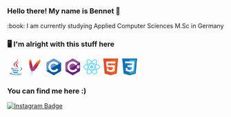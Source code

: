 ### Hello there! My name is Bennet :wave:

  <div>
    <p> :book: I am currently studying Applied Computer Sciences M.Sc in Germany</p>
  </div>

### :desktop_computer: I'm alright with this stuff here 
<div style="display: flex">
  <div>
    <img src="https://github.com/devicons/devicon/blob/master/icons/java/java-original.svg" height=40 alt="Java" title="Java"/>
    <img src="https://github.com/devicons/devicon/blob/master/icons/maven/maven-original.svg" height=40 alt="Maven" title="Maven"/>
    <img src="https://github.com/devicons/devicon/blob/master/icons/c/c-original.svg" height=40 alt="C" title="C"/>
    <img src="https://github.com/devicons/devicon/blob/master/icons/csharp/csharp-original.svg" height=40 alt="C#" title="C#"/>
    <img src="https://github.com/devicons/devicon/blob/master/icons/react/react-original.svg" height=40 alt="React" title="React"/>
    <img src="https://github.com/devicons/devicon/blob/master/icons/html5/html5-original.svg" height=40 alt="HTML5" title="HTML"/>
    <img src="https://github.com/devicons/devicon/blob/master/icons/css3/css3-original.svg" height=40 alt="CSS3" title="CSS"/>
  </div>

</div>

### You can find me here :)
<a href="https://instagram.com/sumbxnnet">
    <img src="https://img.shields.io/badge/Instagram-E4405F?style=for-the-badge&logo=instagram&logoColor=white" alt="Instagram Badge"/>
  </a>

